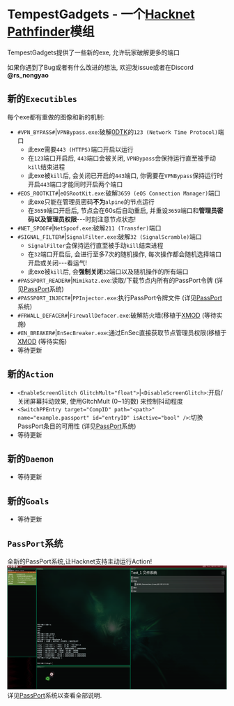 TempestGadgets - 一个[Hacknet](https://store.steampowered.com/app/365450/Hacknet/) [Pathfinder](https://github.com/Arkhist/Hacknet-Pathfinder)模组
===
TempestGadgets提供了一些新的exe, 允许玩家破解更多的端口

如果你遇到了Bug或者有什么改进的想法, 欢迎发issue或者在Discord **@rs_nongyao**

##  新的`Executibles`
每个exe都有重做的图像和新的机制:
- `#VPN_BYPASS#`|`VPNBypass.exe`:破解[0DTK](https://github.com/prodzpod/ZeroDayToolKit)的`123 (Network Time Protocol)`端口
  - 此exe需要`443 (HTTPS)`端口开启以运行
  - 在`123`端口开启后, `443`端口会被关闭, `VPNBypass`会保持运行直至被手动`kill`结束进程
  - 此exe被`kill`后, 会关闭已开启的`443`端口, 你需要在`VPNBypass`保持运行时开启`443`端口才能同时开启两个端口
- `#EOS_ROOTKIT#`|`eOSRootKit.exe`:破解`3659 (eOS Connection Manager)`端口
  - 此exe只能在管理员密码**不为**`alpine`的节点运行
  - 在`3659`端口开启后, 节点会在60s后自动重启, 并重设`3659`端口和**管理员密码以及管理员权限**---时刻注意节点状态!
- `#NET_SPOOF#`|`NetSpoof.exe`:破解`211 (Transfer)`端口
- `#SIGNAL_FILTER#`|`SignalFilter.exe`:破解`32 (SignalScramble)`端口
  - `SignalFilter`会保持运行直至被手动`kill`结束进程
  - 在`32`端口开启后, 会进行至多7次的随机操作, 每次操作都会随机选择端口开启或关闭---看运气!
  - 此exe被`kill`后, 会**强制关闭**`32`端口以及随机操作的所有端口
- `#PASSPORT_READER#`|`Mimikatz.exe`:读取/下载节点内所有的PassPort令牌 (详见[PassPort](./example/TestNode.xml)系统)
- `#PASSPORT_INJECT#`|`PPInjector.exe`:执行PassPort令牌文件 (详见[PassPort](./example/TestNode.xml)系统)
- `#FRWALL_DEFACER#`|`FirewallDefacer.exe`:破解防火墙(移植于[XMOD](https://github.com/tenesiss/Hacknet-Pathfinder-XMOD-Dev) (等待实施)
- `#EN_BREAKER#`|`EnSecBreaker.exe`:通过EnSec直接获取节点管理员权限(移植于[XMOD](https://github.com/tenesiss/Hacknet-Pathfinder-XMOD-Dev) (等待实施)
- 等待更新

## 新的`Action`
- `<EnableScreenGlitch GlitchMult="float">`|`<DisableScreenGlitch>`:开启/关闭屏幕抖动效果, 使用GltchMult (0~1的数) 来控制抖动程度
- `<SwitchPPEntry target="CompID" path="<path>" name="example.passport" id="entryID" isActive="bool" />`:切换PassPort条目的可用性 (详见[PassPort](./example/TestNode.xml)系统)
- 等待更新

## 新的`Daemon`
- 等待更新

## 新的`Goals`
- 等待更新

## `PassPort`系统
全新的PassPort系统,让Hacknet支持主动运行Action!
![Mimikatz Example](./example/image/Mimikatz.png)
详见[PassPort](./example/TestNode.xml)系统以查看全部说明.
